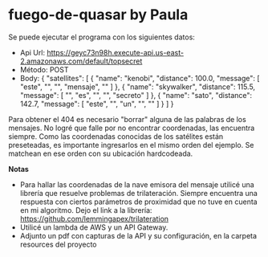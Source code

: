 # fuego-de-quasar by Paula

Se puede ejecutar el programa con los siguientes datos: 

* Api Url:  https://geyc73n98h.execute-api.us-east-2.amazonaws.com/default/topsecret <br>
* Método: POST
* Body:
{
  "satellites": [
    {
      "name": "kenobi",
      "distance": 100.0,
      "message": [ "este", "", "", "mensaje", "" ]
    },
    {
      "name": "skywalker",
      "distance": 115.5,
      "message": [ "", "es", "", "", "secreto" ]
    },
    {
      "name": "sato",
      "distance": 142.7,
      "message": [ "este", "", "un", "", "" ]
    }
  ]
}

Para obtener el 404 es necesario "borrar" alguna de las palabras de los mensajes. No logré que falle por no encontrar coordenadas, las encuentra siempre.
Como las coordenadas conocidas de los satélites están preseteadas, es importante ingresarlos en el mismo orden del ejemplo. Se matchean en ese orden con su ubicación hardcodeada.

<b>Notas</b>
* Para hallar las coordenadas de la nave emisora del mensaje utilicé una librería que resuelve problemas de trilateración. Siempre encuentra una respuesta con ciertos parámetros de proximidad que no tuve en cuenta en mi algoritmo. Dejo el link a la librería: https://github.com/lemmingapex/trilateration
* Utilicé un lambda de AWS y un API Gateway.
* Adjunto un pdf con capturas de la API y su configuración, en la carpeta resources del proyecto
